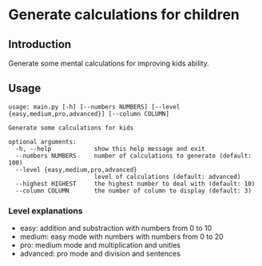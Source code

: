 # Generate calculations for children

## Introduction

Generate some mental calculations for improving kids ability.

## Usage

``` text
usage: main.py [-h] [--numbers NUMBERS] [--level {easy,medium,pro,advanced}] [--column COLUMN]

Generate some calculations for kids

optional arguments:
  -h, --help            show this help message and exit
  --numbers NUMBERS     number of calculations to generate (default: 100)
  --level {easy,medium,pro,advanced}
                        level of calculations (default: advanced)
  --highest HIGHEST     the highest number to deal with (default: 10)
  --column COLUMN       the number of column to display (default: 3)
```

### Level explanations

* easy: addition and substraction with numbers from 0 to 10
* medium: easy mode with numbers with numbers from 0 to 20
* pro: medium mode and multiplication and unities
* advanced: pro mode and division and sentences
